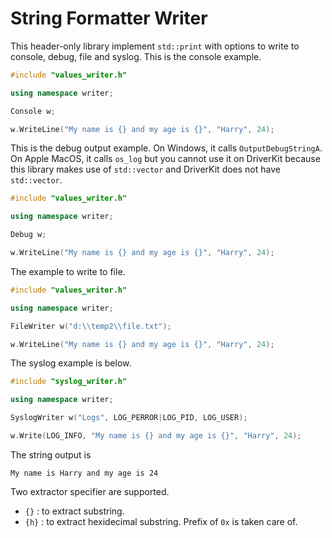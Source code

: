 # String Formatter Writer

This header-only library implement `std::print` with options to write to console, debug, file and syslog. This is the console example.

```Cpp
#include "values_writer.h"

using namespace writer;

Console w;

w.WriteLine("My name is {} and my age is {}", "Harry", 24);
```

This is the debug output example. On Windows, it calls `OutputDebugStringA`. On Apple MacOS, it calls `os_log` but you cannot use it on DriverKit because this library makes use of `std::vector` and DriverKit does not have `std::vector`.

```Cpp
#include "values_writer.h"

using namespace writer;

Debug w;

w.WriteLine("My name is {} and my age is {}", "Harry", 24);
```

The example to write to file.

```Cpp
#include "values_writer.h"

using namespace writer;

FileWriter w("d:\\temp2\\file.txt");

w.WriteLine("My name is {} and my age is {}", "Harry", 24);
```

The syslog example is below.

```Cpp
#include "syslog_writer.h"

using namespace writer;

SyslogWriter w("Logs", LOG_PERROR|LOG_PID, LOG_USER);

w.Write(LOG_INFO, "My name is {} and my age is {}", "Harry", 24);
```

The string output is 

```
My name is Harry and my age is 24
```

Two extractor specifier are supported.

* `{}` : to extract substring.
* `{h}` : to extract hexidecimal substring. Prefix of `0x` is taken care of.
